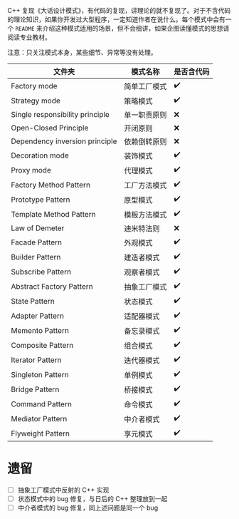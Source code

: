C++ 复现《大话设计模式》，有代码的复现，讲理论的就不复现了。对于不含代码的理论知识，如果你开发过大型程序，一定知道作者在说什么。每个模式中会有一个 `README` 来介绍这种模式适用的场景，但不会细讲，如果企图读懂模式的思想请阅读专业教材。

注意：只关注模式本身，某些细节、异常等没有处理。

| 文件夹                          | 模式名称     | 是否含代码         |
| ------------------------------- | ------------ | ------------------ |
| Factory mode                    | 简单工厂模式 | :heavy_check_mark: |
| Strategy mode                   | 策略模式     | :heavy_check_mark: |
| Single responsibility principle | 单一职责原则 | :x:                |
| Open-Closed Principle           | 开闭原则     | :x:                |
| Dependency inversion principle  | 依赖倒转原则 | :x:                |
| Decoration mode                 | 装饰模式     | :heavy_check_mark: |
| Proxy mode                      | 代理模式     | :heavy_check_mark: |
| Factory Method Pattern          | 工厂方法模式 | :heavy_check_mark: |
| Prototype Pattern               | 原型模式     | :heavy_check_mark: |
| Template Method Pattern         | 模板方法模式 | :heavy_check_mark: |
| Law of Demeter                  | 迪米特法则   | :x:                |
| Facade Pattern                  | 外观模式     | :heavy_check_mark: |
| Builder Pattern                 | 建造者模式   | :heavy_check_mark: |
| Subscribe Pattern               | 观察者模式   | :heavy_check_mark: |
| Abstract Factory Pattern        | 抽象工厂模式 | :heavy_check_mark: |
| State Pattern                   | 状态模式     | :heavy_check_mark: |
| Adapter Pattern                 | 适配器模式   | :heavy_check_mark: |
| Memento Pattern                 | 备忘录模式   | :heavy_check_mark: |
| Composite Pattern               | 组合模式     | :heavy_check_mark: |
| Iterator Pattern                | 迭代器模式   | :heavy_check_mark: |
| Singleton Pattern               | 单例模式     | :heavy_check_mark: |
| Bridge Pattern                  | 桥接模式     | :heavy_check_mark: |
| Command Pattern                 | 命令模式     | :heavy_check_mark: |
| Mediator Pattern                | 中介者模式   | :heavy_check_mark: |
| Flyweight Pattern               | 享元模式     | :heavy_check_mark: |

# 遗留

- [ ] 抽象工厂模式中反射的 C++ 实现
- [ ] 状态模式中的 bug 修复，与日后的 C++ 整理放到一起
- [ ] 中介者模式的 bug 修复，同上述问题是同一个 bug